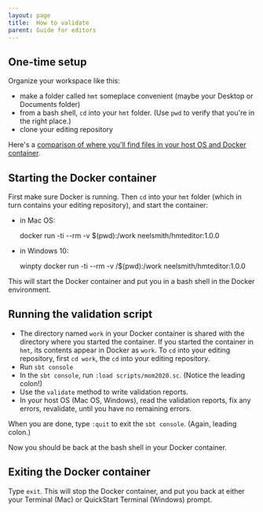 ```yaml
---
layout: page
title:  How to validate
parent: Guide for editors
---
```




## One-time setup

Organize your workspace like this:

- make a folder called `hmt` someplace convenient (maybe your Desktop or Documents folder)
- from a bash shell, `cd` into your `hmt` folder.  (Use `pwd` to verify that you're in the right place.)
- clone your editing repository


Here's a [comparison of where you'll find files in your host OS and Docker container](https://github.com/neelsmith/transmission-evolution/wiki/File-system-layout).

## Starting the Docker container

First make sure Docker is running. Then `cd` into your `hmt` folder (which in turn contains your editing repository), and start the container:

- in Mac OS:

    docker run -ti --rm -v $(pwd):/work neelsmith/hmteditor:1.0.0

- in Windows 10:

    winpty docker run -ti --rm -v /$(pwd):/work neelsmith/hmteditor:1.0.0


This will start the Docker container and put you in a bash shell in the Docker environment.


## Running the validation script

- The directory named `work` in your Docker container is shared with the directory where you started the container.  If you started the container in `hmt`, its contents appear in Docker as `work`.  To `cd` into your editing repository, first `cd work`, the `cd` into your editing repository.
- Run `sbt console`
- In the `sbt console`, run `:load scripts/mom2020.sc`.  (Notice the leading colon!)
- Use the `validate` method to write validation reports.
- In your host OS (Mac OS, Windows), read the validation reports, fix any errors, revalidate, until you have no remaining errors.

When you are done, type `:quit` to exit the `sbt console`. (Again, leading colon.)

Now you should be back at the bash shell in your Docker container.


## Exiting the Docker container

Type `exit`.  This will stop the Docker container, and put you back at either your Terminal (Mac) or QuickStart Terminal (Windows) prompt.
